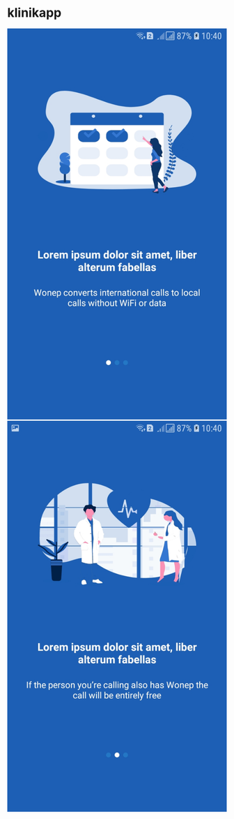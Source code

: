 # klinikapp

![alt text](Screenshot/2.jpg "Description goes here")
![alt text](Screenshot/3.jpg "Description goes here")
